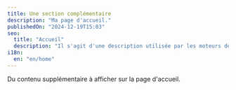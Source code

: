 ```yaml
---
title: Une section complémentaire
description: "Ma page d'accueil."
publishedOn: "2024-12-19T15:03"
seo:
  title: "Accueil"
  description: "Il s'agit d'une description utilisée par les moteurs de recherche."
i18n:
  en: "en/home"
---
```


Du contenu supplémentaire à afficher sur la page d'accueil.

